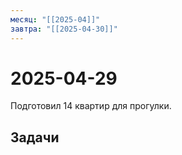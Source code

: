 ```yaml
---
месяц: "[[2025-04]]"
завтра: "[[2025-04-30]]"
---
```


# 2025-04-29

Подготовил 14 квартир для прогулки.

## Задачи

